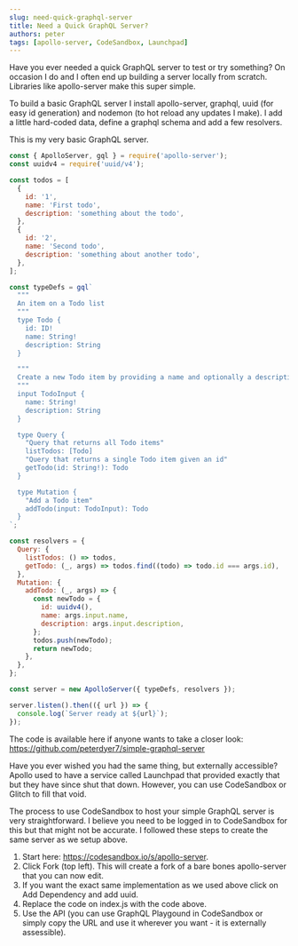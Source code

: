 ```yaml
---
slug: need-quick-graphql-server
title: Need a Quick GraphQL Server?
authors: peter
tags: [apollo-server, CodeSandbox, Launchpad]
---
```


Have you ever needed a quick GraphQL server to test or try something? On occasion I do and I often end up building a server locally from scratch. Libraries like apollo-server make this super simple.

To build a basic GraphQL server I install apollo-server, graphql, uuid (for easy id generation) and nodemon (to hot reload any updates I make). I add a little hard-coded data, define a graphql schema and add a few resolvers.

<!--truncate-->

This is my very basic GraphQL server.

```js
const { ApolloServer, gql } = require('apollo-server');
const uuidv4 = require('uuid/v4');

const todos = [
  {
    id: '1',
    name: 'First todo',
    description: 'something about the todo',
  },
  {
    id: '2',
    name: 'Second todo',
    description: 'something about another todo',
  },
];

const typeDefs = gql`
  """
  An item on a Todo list
  """
  type Todo {
    id: ID!
    name: String!
    description: String
  }

  """
  Create a new Todo item by providing a name and optionally a description
  """
  input TodoInput {
    name: String!
    description: String
  }

  type Query {
    "Query that returns all Todo items"
    listTodos: [Todo]
    "Query that returns a single Todo item given an id"
    getTodo(id: String!): Todo
  }

  type Mutation {
    "Add a Todo item"
    addTodo(input: TodoInput): Todo
  }
`;

const resolvers = {
  Query: {
    listTodos: () => todos,
    getTodo: (_, args) => todos.find((todo) => todo.id === args.id),
  },
  Mutation: {
    addTodo: (_, args) => {
      const newTodo = {
        id: uuidv4(),
        name: args.input.name,
        description: args.input.description,
      };
      todos.push(newTodo);
      return newTodo;
    },
  },
};

const server = new ApolloServer({ typeDefs, resolvers });

server.listen().then(({ url }) => {
  console.log(`Server ready at ${url}`);
});
```

The code is available here if anyone wants to take a closer look: https://github.com/peterdyer7/simple-graphql-server

Have you ever wished you had the same thing, but externally accessible? Apollo used to have a service called Launchpad that provided exactly that but they have since shut that down. However, you can use CodeSandbox or Glitch to fill that void.

The process to use CodeSandbox to host your simple GraphQL server is very straightforward. I believe you need to be logged in to CodeSandbox for this but that might not be accurate. I followed these steps to create the same server as we setup above.

1. Start here: https://codesandbox.io/s/apollo-server.
2. Click Fork (top left). This will create a fork of a bare bones apollo-server that you can now edit.
3. If you want the exact same implementation as we used above click on Add Dependency and add uuid.
4. Replace the code on index.js with the code above.
5. Use the API (you can use GraphQL Playgound in CodeSandbox or simply copy the URL and use it wherever you want - it is externally assessible).
